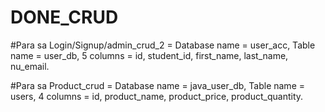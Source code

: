 # DONE_CRUD
#Para sa Login/Signup/admin_crud_2 = Database name = user_acc, Table name = user_db, 5 columns = id, student_id, first_name, last_name, nu_email.

#Para sa Product_crud = Database name = java_user_db, Table name = users, 4 columns = id, product_name, product_price, product_quantity.
